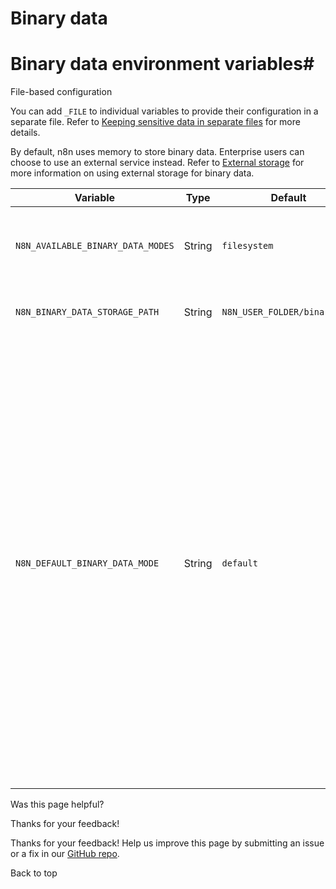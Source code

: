 # Binary data

[ ](https://github.com/n8n-io/n8n-docs/edit/main/docs/hosting/configuration/environment-variables/binary-data.md "Edit this page")

# Binary data environment variables#

File-based configuration

You can add `_FILE` to individual variables to provide their configuration in a separate file. Refer to [Keeping sensitive data in separate files](../../configuration-methods/#keeping-sensitive-data-in-separate-files) for more details.

By default, n8n uses memory to store binary data. Enterprise users can choose to use an external service instead. Refer to [External storage](../../../scaling/external-storage/) for more information on using external storage for binary data. 

Variable | Type | Default | Description  
---|---|---|---  
`N8N_AVAILABLE_BINARY_DATA_MODES` | String | `filesystem` | A comma separated list of available binary data modes.  
`N8N_BINARY_DATA_STORAGE_PATH` | String | `N8N_USER_FOLDER/binaryData` | The path where n8n stores binary data.  
`N8N_DEFAULT_BINARY_DATA_MODE` | String | `default` | The default binary data mode. `default` keeps binary data in memory. Set to `filesystem` to use the filesystem, or `s3` to AWS S3. Note that binary data pruning operates on the active binary data mode. For example, if your instance stored data in S3, and you later switched to filesystem mode, n8n only prunes binary data in the filesystem. This may change in future.  
  
Was this page helpful? 

Thanks for your feedback! 

Thanks for your feedback! Help us improve this page by submitting an issue or a fix in our [GitHub repo](https://github.com/n8n-io/n8n-docs). 

Back to top 
